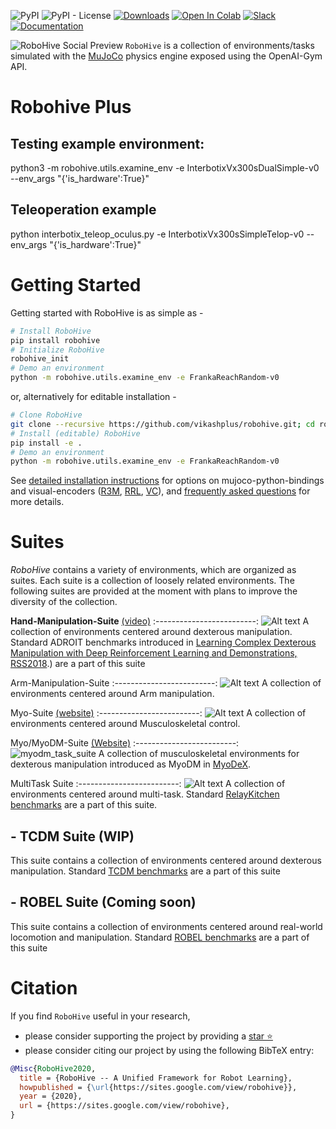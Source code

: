 <!-- =================================================
Copyright (C) 2018 Vikash Kumar
Author  :: Vikash Kumar (vikashplus@gmail.com)
Source  :: https://github.com/vikashplus/robohive
License :: Under Apache License, Version 2.0 (the "License"); you may not use this file except in compliance with the License. You may obtain a copy of the License at http://www.apache.org/licenses/LICENSE-2.0 Unless required by applicable law or agreed to in writing, software distributed under the License is distributed on an "AS IS" BASIS, WITHOUT WARRANTIES OR CONDITIONS OF ANY KIND, either express or implied. See the License for the specific language governing permissions and limitations under the License.
================================================= -->

<!-- # RoboHive -->

![PyPI](https://img.shields.io/pypi/v/robohive)
![PyPI - License](https://img.shields.io/pypi/l/robohive)
[![Downloads](https://pepy.tech/badge/robohive)](https://pepy.tech/project/robohive)
[![Open In Colab](https://colab.research.google.com/assets/colab-badge.svg)](https://colab.research.google.com/drive/1rdSgnsfUaE-eFLjAkFHeqfUWzAK8ruTs?usp=sharing)
[![Slack](https://img.shields.io/badge/Slack-4A154B?style=for-the-badge&logo=slack&logoColor=white)](https://robohiveworkspace.slack.com)
[![Documentation](https://img.shields.io/static/v1?label=Wiki&message=Documentation&color=<green)](https://github.com/vikashplus/robohive/wiki)

![RoboHive Social Preview](https://github.com/vikashplus/robohive/assets/12837145/04aff6da-f9fa-4f5f-abc6-cfcd70c6cd90)
`RoboHive` is a collection of environments/tasks simulated with the [MuJoCo](http://www.mujoco.org/) physics engine exposed using the OpenAI-Gym API.

# Robohive Plus

## Testing example environment:
python3 -m robohive.utils.examine_env -e InterbotixVx300sDualSimple-v0 --env_args "{'is_hardware':True}"

## Teleoperation example
python interbotix_teleop_oculus.py -e InterbotixVx300sSimpleTelop-v0 --env_args "{'is_hardware':True}"


# Getting Started
   Getting started with RoboHive is as simple as -
   ``` bash
   # Install RoboHive
   pip install robohive
   # Initialize RoboHive
   robohive_init
   # Demo an environment
   python -m robohive.utils.examine_env -e FrankaReachRandom-v0
   ```

   or, alternatively for editable installation -

   ``` bash
   # Clone RoboHive
   git clone --recursive https://github.com/vikashplus/robohive.git; cd robohive
   # Install (editable) RoboHive
   pip install -e .
   # Demo an environment
   python -m robohive.utils.examine_env -e FrankaReachRandom-v0
   ```

   See [detailed installation instructions](./setup/README.md) for options on mujoco-python-bindings and  visual-encoders ([R3M](https://sites.google.com/view/robot-r3m/), [RRL](https://sites.google.com/view/abstractions4rl), [VC](https://eai-vc.github.io/)), and [frequently asked questions](https://github.com/vikashplus/robohive/wiki/6.-Tutorials-&-FAQs#installation) for more details.

# Suites
*RoboHive* contains a variety of environments, which are organized as suites. Each suite is a collection of loosely related environments. The following suites are provided at the moment with plans to improve the diversity of the collection.

**Hand-Manipulation-Suite** [(video)](https://youtu.be/jJtBll8l_OM)
:-------------------------:
![Alt text](https://raw.githubusercontent.com/vikashplus/robohive/f786982204e85b79bd921aa54ffebf3a7887de3d/mj_envs/hand_manipulation_suite/assets/tasks.jpg?raw=false "Hand Manipulation Suite") A collection of environments centered around dexterous manipulation. Standard ADROIT benchmarks introduced in [Learning Complex Dexterous Manipulation with Deep Reinforcement Learning and Demonstrations, RSS2018](https://sites.google.com/corp/view/deeprl-dexterous-manipulation).) are a part of this suite


Arm-Manipulation-Suite
:-------------------------:
![Alt text](https://github.com/vikashplus/robohive/assets/12837145/ef072b90-42e7-414b-9da0-45c87c31443a?raw=false "Arm Manipulation Suite") A collection of environments centered around Arm manipulation.


Myo-Suite [(website)](https://sites.google.com/view/myosuite)
:-------------------------:
![Alt text](https://github.com/vikashplus/robohive/assets/12837145/0db70854-cb90-4360-8bd9-42cd1b5446c1?raw=false "Myo_Suite") A collection of environments centered around Musculoskeletal control.


Myo/MyoDM-Suite [(Website)](https://sites.google.com/view/myodex)
:-------------------------:
![myodm_task_suite](https://github.com/vikashplus/robohive/assets/12837145/2ca62e77-6827-4029-930e-b95ab86ae0f4) A collection of musculoskeletal environments for dexterous manipulation introduced as MyoDM in [MyoDeX](https://sites.google.com/view/myodex).


MultiTask Suite
:-------------------------:
![Alt text](https://github.com/vikashplus/robohive/assets/12837145/b7f314b9-8d4e-4e58-b791-6df774b91d21?raw=false "Myo_Suite") A collection of environments centered around multi-task. Standard [RelayKitchen benchmarks](https://relay-policy-learning.github.io/) are a part of this suite.

## - TCDM Suite (WIP)
   This suite contains a collection of environments centered around dexterous manipulation. Standard [TCDM benchmarks](https://pregrasps.github.io/) are a part of this suite

## - ROBEL Suite (Coming soon)
   This suite contains a collection of environments centered around real-world locomotion and manipulation. Standard [ROBEL benchmarks](http://roboticsbenchmarks.org/) are a part of this suite

# Citation
If you find `RoboHive` useful in your research,
- please consider supporting the project by providing a [star ⭐](https://github.com/vikashplus/robohive/stargazers)
- please consider citing our project by using the following BibTeX entry:



```bibtex
@Misc{RoboHive2020,
  title = {RoboHive -- A Unified Framework for Robot Learning},
  howpublished = {\url{https://sites.google.com/view/robohive}},
  year = {2020},
  url = {https://sites.google.com/view/robohive},
}
